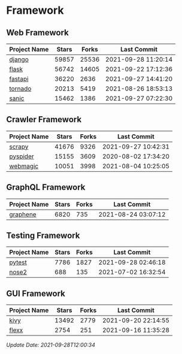 # Framework

## Web Framework
| Project Name | Stars | Forks | Last Commit |
| ------------ | ----- | ----- | ----------- |
| [django](https://github.com/django/django) | 59857 | 25536 | 2021-09-28 11:20:14 |
| [flask](https://github.com/pallets/flask) | 56742 | 14605 | 2021-09-22 17:12:36 |
| [fastapi](https://github.com/tiangolo/fastapi) | 36220 | 2636 | 2021-09-27 14:41:20 |
| [tornado](https://github.com/tornadoweb/tornado) | 20213 | 5419 | 2021-08-26 18:53:13 |
| [sanic](https://github.com/sanic-org/sanic) | 15462 | 1386 | 2021-09-27 07:22:30 |

## Crawler Framework
| Project Name | Stars | Forks | Last Commit |
| ------------ | ----- | ----- | ----------- |
| [scrapy](https://github.com/scrapy/scrapy) | 41676 | 9326 | 2021-09-27 10:42:31 |
| [pyspider](https://github.com/binux/pyspider) | 15155 | 3609 | 2020-08-02 17:34:20 |
| [webmagic](https://github.com/code4craft/webmagic) | 10051 | 3998 | 2021-08-04 10:25:05 |

## GraphQL Framework
| Project Name | Stars | Forks | Last Commit |
| ------------ | ----- | ----- | ----------- |
| [graphene](https://github.com/graphql-python/graphene) | 6820 | 735 | 2021-08-24 03:07:12 |

## Testing Framework
| Project Name | Stars | Forks | Last Commit |
| ------------ | ----- | ----- | ----------- |
| [pytest](https://github.com/pytest-dev/pytest) | 7786 | 1827 | 2021-09-28 02:46:18 |
| [nose2](https://github.com/nose-devs/nose2) | 688 | 135 | 2021-07-02 16:32:54 |

## GUI Framework
| Project Name | Stars | Forks | Last Commit |
| ------------ | ----- | ----- | ----------- |
| [kivy](https://github.com/kivy/kivy) | 13492 | 2779 | 2021-09-20 22:14:55 |
| [flexx](https://github.com/flexxui/flexx) | 2754 | 251 | 2021-09-16 11:35:28 |

*Update Date: 2021-09-28T12:00:34*